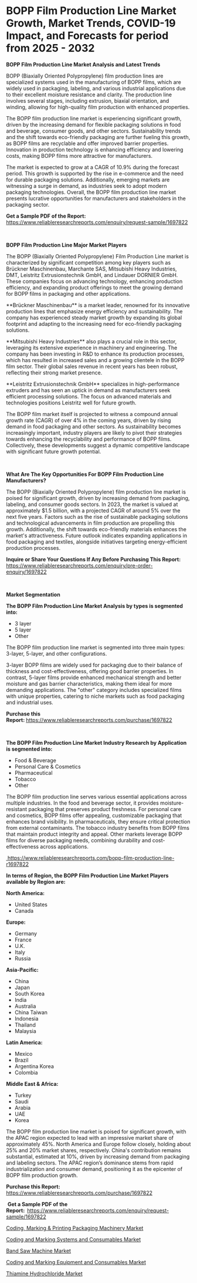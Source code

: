 <p><h1>BOPP Film Production Line Market Growth, Market Trends, COVID-19 Impact, and Forecasts for period from 2025 - 2032</h1></p><p><strong>BOPP Film Production Line Market Analysis and Latest Trends</strong></p>
<p><p>BOPP (Biaxially Oriented Polypropylene) film production lines are specialized systems used in the manufacturing of BOPP films, which are widely used in packaging, labeling, and various industrial applications due to their excellent moisture resistance and clarity. The production line involves several stages, including extrusion, biaxial orientation, and winding, allowing for high-quality film production with enhanced properties.</p><p>The BOPP film production line market is experiencing significant growth, driven by the increasing demand for flexible packaging solutions in food and beverage, consumer goods, and other sectors. Sustainability trends and the shift towards eco-friendly packaging are further fueling this growth, as BOPP films are recyclable and offer improved barrier properties. Innovation in production technology is enhancing efficiency and lowering costs, making BOPP films more attractive for manufacturers.</p><p>The market is expected to grow at a CAGR of 10.9% during the forecast period. This growth is supported by the rise in e-commerce and the need for durable packaging solutions. Additionally, emerging markets are witnessing a surge in demand, as industries seek to adopt modern packaging technologies. Overall, the BOPP film production line market presents lucrative opportunities for manufacturers and stakeholders in the packaging sector.</p></p>
<p><strong>Get a Sample PDF of the Report:&nbsp;</strong> <a href="https://www.reliableresearchreports.com/enquiry/request-sample/1697822?utm_campaign=113&utm_medium=2&utm_source=Github&utm_content=ia&utm_term=24032025&utm_id=bopp-film-production-line">https://www.reliableresearchreports.com/enquiry/request-sample/1697822</a></p>
<p>&nbsp;</p>
<p><strong>BOPP Film Production Line Major Market Players</strong></p>
<p><p>The BOPP (Biaxially Oriented Polypropylene) Film Production Line market is characterized by significant competition among key players such as Brückner Maschinenbau, Marchante SAS, Mitsubishi Heavy Industries, DMT, Leistritz Extrusionstechnik GmbH, and Lindauer DORNIER GmbH. These companies focus on advancing technology, enhancing production efficiency, and expanding product offerings to meet the growing demand for BOPP films in packaging and other applications.</p><p>**Brückner Maschinenbau** is a market leader, renowned for its innovative production lines that emphasize energy efficiency and sustainability. The company has experienced steady market growth by expanding its global footprint and adapting to the increasing need for eco-friendly packaging solutions.</p><p>**Mitsubishi Heavy Industries** also plays a crucial role in this sector, leveraging its extensive experience in machinery and engineering. The company has been investing in R&D to enhance its production processes, which has resulted in increased sales and a growing clientele in the BOPP film sector. Their global sales revenue in recent years has been robust, reflecting their strong market presence.</p><p>**Leistritz Extrusionstechnik GmbH** specializes in high-performance extruders and has seen an uptick in demand as manufacturers seek efficient processing solutions. The focus on advanced materials and technologies positions Leistritz well for future growth.</p><p>The BOPP film market itself is projected to witness a compound annual growth rate (CAGR) of over 4% in the coming years, driven by rising demand in food packaging and other sectors. As sustainability becomes increasingly important, industry players are likely to pivot their strategies towards enhancing the recyclability and performance of BOPP films. Collectively, these developments suggest a dynamic competitive landscape with significant future growth potential.</p></p>
<p>&nbsp;</p>
<p><strong>What Are The Key Opportunities For BOPP Film Production Line Manufacturers?</strong></p>
<p><p>The BOPP (Biaxially Oriented Polypropylene) film production line market is poised for significant growth, driven by increasing demand from packaging, labeling, and consumer goods sectors. In 2023, the market is valued at approximately $1.5 billion, with a projected CAGR of around 5% over the next five years. Factors such as the rise of sustainable packaging solutions and technological advancements in film production are propelling this growth. Additionally, the shift towards eco-friendly materials enhances the market's attractiveness. Future outlook indicates expanding applications in food packaging and textiles, alongside initiatives targeting energy-efficient production processes.</p></p>
<p><strong>Inquire or Share Your Questions If Any Before Purchasing This Report:</strong> <a href="https://www.reliableresearchreports.com/enquiry/pre-order-enquiry/1697822?utm_campaign=113&utm_medium=2&utm_source=Github&utm_content=ia&utm_term=24032025&utm_id=bopp-film-production-line">https://www.reliableresearchreports.com/enquiry/pre-order-enquiry/1697822</a></p>
<p>&nbsp;</p>
<p><strong>Market Segmentation</strong></p>
<p><strong>The BOPP Film Production Line Market Analysis by types is segmented into:</strong></p>
<p><ul><li>3 layer</li><li>5 layer</li><li>Other</li></ul></p>
<p><p>The BOPP film production line market is segmented into three main types: 3-layer, 5-layer, and other configurations. </p><p>3-layer BOPP films are widely used for packaging due to their balance of thickness and cost-effectiveness, offering good barrier properties. In contrast, 5-layer films provide enhanced mechanical strength and better moisture and gas barrier characteristics, making them ideal for more demanding applications. The "other" category includes specialized films with unique properties, catering to niche markets such as food packaging and industrial uses.</p></p>
<p><strong>Purchase this Report:&nbsp;</strong><a href="https://www.reliableresearchreports.com/purchase/1697822?utm_campaign=113&utm_medium=2&utm_source=Github&utm_content=ia&utm_term=24032025&utm_id=bopp-film-production-line">https://www.reliableresearchreports.com/purchase/1697822</a></p>
<p>&nbsp;</p>
<p><strong>The BOPP Film Production Line Market Industry Research by Application is segmented into:</strong></p>
<p><ul><li>Food & Beverage</li><li>Personal Care & Cosmetics</li><li>Pharmaceutical</li><li>Tobacco</li><li>Other</li></ul></p>
<p><p>The BOPP film production line serves various essential applications across multiple industries. In the food and beverage sector, it provides moisture-resistant packaging that preserves product freshness. For personal care and cosmetics, BOPP films offer appealing, customizable packaging that enhances brand visibility. In pharmaceuticals, they ensure critical protection from external contaminants. The tobacco industry benefits from BOPP films that maintain product integrity and appeal. Other markets leverage BOPP films for diverse packaging needs, combining durability and cost-effectiveness across applications.</p></p>
<p><a href="https://www.reliableresearchreports.com/bopp-film-production-line-r1697822?utm_campaign=113&utm_medium=2&utm_source=Github&utm_content=ia&utm_term=24032025&utm_id=bopp-film-production-line">&nbsp;https://www.reliableresearchreports.com/bopp-film-production-line-r1697822</a></p>
<p><strong>In terms of Region, the BOPP Film Production Line Market Players available by Region are:</strong></p>
<p>
    <p> <strong> North America: </strong>
        <ul>
            <li>United States</li>
            <li>Canada</li>
        </ul>
        </p> 
    <p> <strong> Europe: </strong>
        <ul>
            <li>Germany</li>
            <li>France</li>
            <li>U.K.</li>
            <li>Italy</li>
            <li>Russia</li>
        </ul>
        </p> 
    <p> <strong> Asia-Pacific: </strong>
        <ul>
            <li>China</li>
            <li>Japan</li>
            <li>South Korea</li>
            <li>India</li>
            <li>Australia</li>
            <li>China Taiwan</li>
            <li>Indonesia</li>
            <li>Thailand</li>
            <li>Malaysia</li>
        </ul>
        </p> 
    <p> <strong> Latin America: </strong>
        <ul>
            <li>Mexico</li>
            <li>Brazil</li>
            <li>Argentina Korea</li>
            <li>Colombia</li>
        </ul>
        </p> 
    <p> <strong> Middle East & Africa: </strong>
        <ul>
            <li>Turkey</li>
            <li>Saudi</li>
            <li>Arabia</li>
            <li>UAE</li>
            <li>Korea</li>
        </ul>
    </p>
    </p>
<p><p>The BOPP film production line market is poised for significant growth, with the APAC region expected to lead with an impressive market share of approximately 45%. North America and Europe follow closely, holding about 25% and 20% market shares, respectively. China's contribution remains substantial, estimated at 10%, driven by increasing demand from packaging and labeling sectors. The APAC region’s dominance stems from rapid industrialization and consumer demand, positioning it as the epicenter of BOPP film production growth.</p></p>
<p><strong>Purchase this Report: </strong><a href="https://www.reliableresearchreports.com/purchase/1697822?utm_campaign=113&utm_medium=2&utm_source=Github&utm_content=ia&utm_term=24032025&utm_id=bopp-film-production-line">https://www.reliableresearchreports.com/purchase/1697822</a></p>
<p>&nbsp;<strong>Get a Sample PDF of the Report:&nbsp;&nbsp;</strong><a href="https://www.reliableresearchreports.com/enquiry/request-sample/1697822?utm_campaign=113&utm_medium=2&utm_source=Github&utm_content=ia&utm_term=24032025&utm_id=bopp-film-production-line">https://www.reliableresearchreports.com/enquiry/request-sample/1697822</a></p>
<p><strong></strong></p>
<p><p><a href="https://github.com/hervedeidadw/Market-Research-Report-List-1/blob/main/coding-marking-printing-packaging-machinery-market.md?utm_campaign=113&utm_medium=2&utm_source=Github&utm_content=ia&utm_term=24032025&utm_id=bopp-film-production-line">Coding, Marking & Printing Packaging Machinery Market</a></p><p><a href="https://github.com/abexjeliti/Market-Research-Report-List-1/blob/main/coding-and-marking-systems-and-consumables-market.md?utm_campaign=113&utm_medium=2&utm_source=Github&utm_content=ia&utm_term=24032025&utm_id=bopp-film-production-line">Coding and Marking Systems and Consumables Market</a></p><p><a href="https://github.com/nwogudimouix/Market-Research-Report-List-1/blob/main/band-saw-machine-market.md?utm_campaign=113&utm_medium=2&utm_source=Github&utm_content=ia&utm_term=24032025&utm_id=bopp-film-production-line">Band Saw Machine Market</a></p><p><a href="https://github.com/duzcupetriv/Market-Research-Report-List-1/blob/main/coding-and-marking-equipment-and-consumables-market.md?utm_campaign=113&utm_medium=2&utm_source=Github&utm_content=ia&utm_term=24032025&utm_id=bopp-film-production-line">Coding and Marking Equipment and Consumables Market</a></p><p><a href="https://github.com/okornevonywx/Market-Research-Report-List-1/blob/main/thiamine-hydrochloride-market.md?utm_campaign=113&utm_medium=2&utm_source=Github&utm_content=ia&utm_term=24032025&utm_id=bopp-film-production-line">Thiamine Hydrochloride Market</a></p></p>